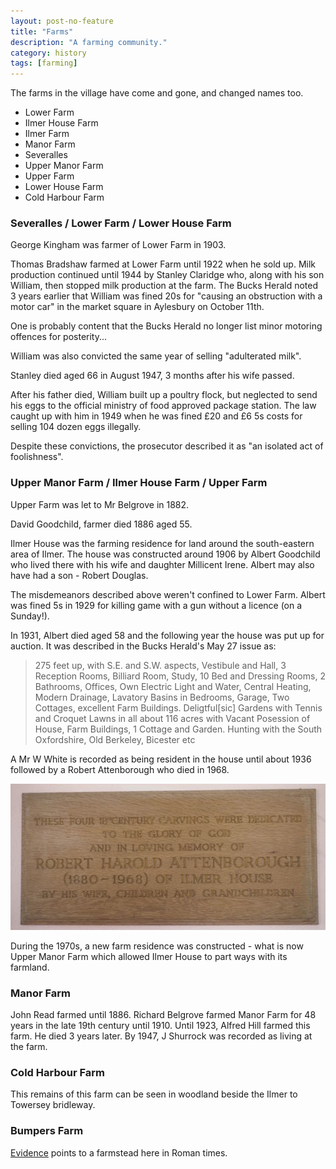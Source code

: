 ```yaml
---
layout: post-no-feature
title: "Farms"
description: "A farming community."
category: history
tags: [farming]
---
```


The farms in the village have come and gone, and changed names too.

* Lower Farm
* Ilmer House Farm
* Ilmer Farm
* Manor Farm
* Severalles
* Upper Manor Farm
* Upper Farm
* Lower House Farm
* Cold Harbour Farm

### Severalles / Lower Farm / Lower House Farm

George Kingham was farmer of Lower Farm in 1903.

Thomas Bradshaw farmed at Lower Farm until 1922 when he sold up. Milk production continued until 1944 by Stanley Claridge who, along with his son William, then stopped milk production at the farm. The Bucks Herald noted 3 years earlier that William was fined 20s for "causing an obstruction with a motor car" in the market square in Aylesbury on October 11th.

One is probably content that the Bucks Herald no longer list minor motoring offences for posterity...

William was also convicted the same year of selling "adulterated milk".

Stanley died aged 66 in August 1947, 3 months after his wife passed.

After his father died, William built up a poultry flock, but neglected to send his eggs to the official ministry of food approved package station. The law caught up with him in 1949 when he was fined £20 and £6 5s costs for selling 104 dozen eggs illegally.

Despite these convictions, the prosecutor described it as "an isolated act of foolishness".


### Upper Manor Farm / Ilmer House Farm / Upper Farm

Upper Farm was let to Mr Belgrove in 1882.

David Goodchild, farmer died 1886 aged 55.

Ilmer House was the farming residence for land around the south-eastern area of Ilmer. The house was constructed around 1906 by Albert Goodchild who lived there with his wife and daughter Millicent Irene. Albert may also have had a son - Robert Douglas.

The misdemeanors described above weren't confined to Lower Farm. Albert was fined 5s in 1929 for killing game with a gun without a licence (on a Sunday!).

In 1931, Albert died aged 58 and the following year the house was put up for auction. It was described in the Bucks Herald's May 27 issue as:

> 275 feet up, with S.E. and S.W. aspects, Vestibule and Hall, 3 Reception Rooms, Billiard Room, Study, 10 Bed and Dressing Rooms, 2 Bathrooms, Offices, Own Electric Light and Water, Central Heating, Modern Drainage, Lavatory Basins in Bedrooms, Garage, Two Cottages, excellent Farm Buildings. Deligtful[sic] Gardens with Tennis and Croquet Lawns in all about 116 acres with Vacant Posession of House, Farm Buildings, 1 Cottage and Garden. Hunting with the South Oxfordshire, Old Berkeley, Bicester etc

A Mr W White is recorded as being resident in the house until about 1936 followed by a Robert Attenborough who died in 1968.

![Robert Attenborough dedication](/images/robert-attenborough.jpg)

During the 1970s, a new farm residence was constructed - what is now Upper Manor Farm which allowed Ilmer House to part ways with its farmland.

### Manor Farm

John Read farmed until 1886.
Richard Belgrove farmed Manor Farm for 48 years in the late 19th century until 1910.
Until 1923, Alfred Hill farmed this farm. He died 3 years later.
By 1947, J Shurrock was recorded as living at the farm.

### Cold Harbour Farm

This remains of this farm can be seen in woodland beside the Ilmer to Towersey bridleway.

### Bumpers Farm

[Evidence](http://archaeologydataservice.ac.uk/archives/view/cotswold2_ca660317/) points to a farmstead here in Roman times.

